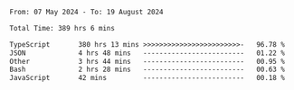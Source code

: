 
<!--START_SECTION:waka-->

```txt
From: 07 May 2024 - To: 19 August 2024

Total Time: 389 hrs 6 mins

TypeScript       380 hrs 13 mins >>>>>>>>>>>>>>>>>>>>>>>>-   96.78 %
JSON             4 hrs 48 mins   -------------------------   01.22 %
Other            3 hrs 44 mins   -------------------------   00.95 %
Bash             2 hrs 28 mins   -------------------------   00.63 %
JavaScript       42 mins         -------------------------   00.18 %
```

<!--END_SECTION:waka-->

<!--

### Hi there 👋
**Iam-cesar/Iam-cesar** is a ✨ _special_ ✨ repository because its `README.md` (this file) appears on your GitHub profile.

Here are some ideas to get you started:

- 🔭 I’m currently working on ...
- 🌱 I’m currently learning ...
- 👯 I’m looking to collaborate on ...
- 🤔 I’m looking for help with ...
- 💬 Ask me about ...
- 📫 How to reach me: ...
- 😄 Pronouns: ...
- ⚡ Fun fact: ...
-->
